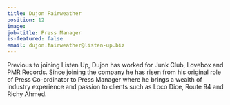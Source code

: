 ```yaml
---
title: Dujon Fairweather
position: 12
image: 
job-title: Press Manager
is-featured: false
email: dujon.fairweather@listen-up.biz
---
```


Previous to joining Listen Up, Dujon has worked for Junk Club, Lovebox and PMR Records. Since joining the company he has risen from his original role of Press Co-ordinator to Press Manager where he brings a wealth of industry experience and passion to clients such as Loco Dice, Route 94 and Richy Ahmed.